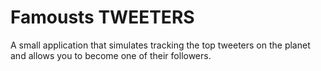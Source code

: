 # Famousts TWEETERS

A small application that simulates tracking the top tweeters on the planet and
allows you to become one of their followers.
